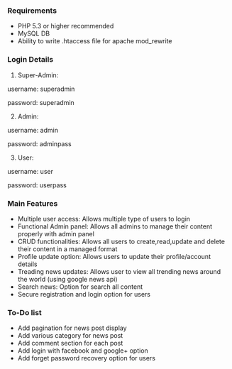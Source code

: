 
### Requirements 

- PHP 5.3 or higher recommended 
- MySQL DB
- Ability to write .htaccess file for apache mod_rewrite



### Login Details
1. Super-Admin:

username: superadmin

password: superadmin

2. Admin:

username: admin

password: adminpass

3. User:

username: user

password: userpass

### Main Features

- Multiple user access:  Allows multiple type of users to login 
- Functional Admin panel:  Allows all admins to manage their content properly with admin panel 
- CRUD functionalities:  Allows all users to create,read,update and delete their content in a managed format 
- Profile update option:  Allows users to update their profile/account details  
- Treading news updates:  Allows user to view all trending news around the world (using google news api) 
- Search news:  Option for search all content 
- Secure registration and login option for users

### To-Do  list
- Add pagination for news post display
- Add various category for news post
- Add comment section for each post
- Add login with facebook and google+ option
- Add forget password recovery option for users

